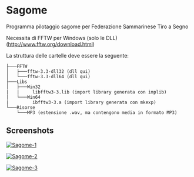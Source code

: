 # Sagome
Programma pilotaggio sagome per Federazione Sammarinese Tiro a Segno

Necessita di FFTW per Windows (solo le DLL) (http://www.fftw.org/download.html)

La struttura delle cartelle deve essere la seguente:

```
├───FFTW
│   ├───fftw-3.3-dll32 (dll qui)
│   └───fftw-3.3-dll64 (dll qui)
├───Libs
│   ├───Win32
|   |     libfftw3-3.lib (import library generata con implib)
│   └───Win64
|         ibfftw3-3.a (import library generata con mkexp)
└───Risorse
    └───MP3 (estensione .wav, ma contengono media in formato MP3)
```

## Screenshots

<a href="https://ibb.co/t2yM1MP"><img src="https://i.ibb.co/n1hsKs8/Sagome-1.png" alt="Sagome-1" border="0"></a>

<a href="https://ibb.co/0fkxHC5"><img src="https://i.ibb.co/brxkcst/Sagome-2.png" alt="Sagome-2" border="0"></a>

<a href="https://ibb.co/Cv2cV76"><img src="https://i.ibb.co/L65F9tr/Sagome-3.png" alt="Sagome-3" border="0"></a>
